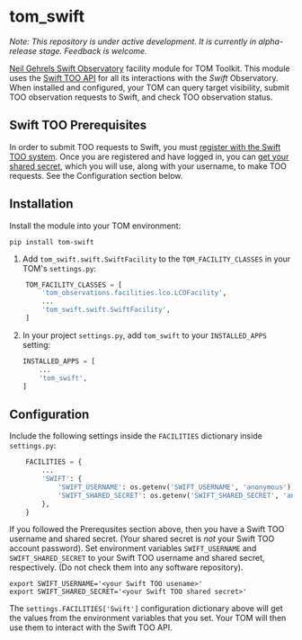 # tom_swift
_Note: This repository is under active development. It is currently in alpha-release stage. Feedback is welcome._

[Neil Gehrels Swift Observatory](https://swift.gsfc.nasa.gov/index.html) facility module for TOM Toolkit. This module uses the
[Swift TOO API](https://www.swift.psu.edu/too_api/) for all its interactions with the _Swift_ Observatory. When installed and
configured, your TOM can query target visibility, submit TOO observation requests to Swift, and check TOO observation status.

## Swift TOO Prerequisites
In order to submit TOO requests to Swift, you must [register with the Swift TOO system](https://www.swift.psu.edu/toop/too_newuser.php).
Once you are registered and have logged in, you can [get your shared secret](https://www.swift.psu.edu/toop/change_secret.php), which you
will use, along with your username, to make TOO requests. See the Configuration section below.

## Installation

Install the module into your TOM environment:

```shell
pip install tom-swift
```

1. Add `tom_swift.swift.SwiftFacility` to the `TOM_FACILITY_CLASSES` in your TOM's
`settings.py`:
```python
    TOM_FACILITY_CLASSES = [
        'tom_observations.facilities.lco.LCOFacility',
        ...
        'tom_swift.swift.SwiftFacility',
    ]
```

2. In your project `settings.py`, add `tom_swift` to your `INSTALLED_APPS` setting:

    ```python
    INSTALLED_APPS = [
        ...
        'tom_swift',
    ]
    ```

## Configuration

Include the following settings inside the `FACILITIES` dictionary inside `settings.py`:

```python
    FACILITIES = {
        ...
        'SWIFT': {
            'SWIFT_USERNAME': os.getenv('SWIFT_USERNAME', 'anonymous'),
            'SWIFT_SHARED_SECRET': os.getenv('SWIFT_SHARED_SECRET', 'anonymous'),
        },
    }
```

If you followed the Prerequsites section above, then you have a Swift TOO username and shared secret.
(Your shared secret is _not_ your Swift TOO account password). Set environment variables `SWIFT_USERNAME`
and `SWIFT_SHARED_SECRET` to your Swift TOO username and shared secret, respectively. (Do not check them
into any software repository).

```shell
export SWIFT_USERNAME='<your Swift TOO usename>'
export SWIFT_SHARED_SECRET='<your Swift TOO shared secret>'
```

The `settings.FACILITIES['Swift']` configuration dictionary
above will get the values from the environment variables that you set. Your TOM will then use them to interact
with the Swift TOO API.
